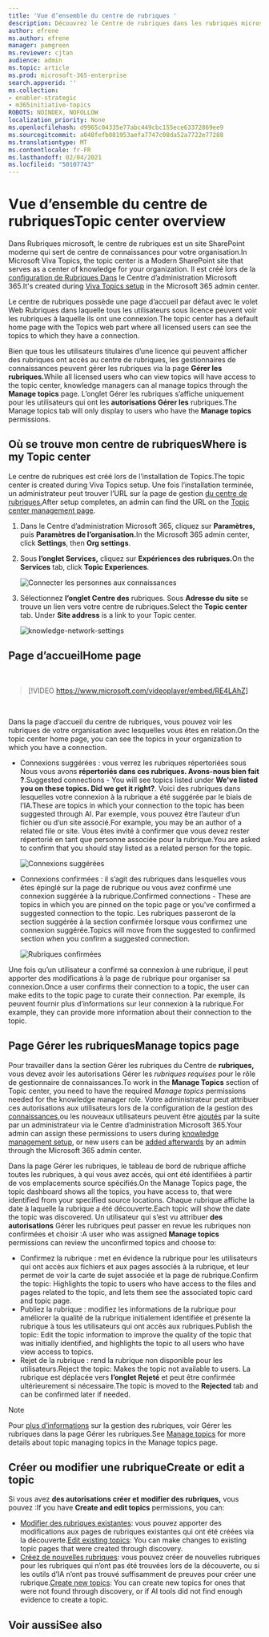 ```yaml
---
title: 'Vue d’ensemble du centre de rubriques '
description: Découvrez le Centre de rubriques dans les rubriques microsoft.
author: efrene
ms.author: efrene
manager: pamgreen
ms.reviewer: cjtan
audience: admin
ms.topic: article
ms.prod: microsoft-365-enterprise
search.appverid: ''
ms.collection:
- enabler-strategic
- m365initiative-topics
ROBOTS: NOINDEX, NOFOLLOW
localization_priority: None
ms.openlocfilehash: d9965c04335e77abc449cbc155ece63372869ee9
ms.sourcegitcommit: a048fefb081953aefa7747c08da52a7722e77288
ms.translationtype: MT
ms.contentlocale: fr-FR
ms.lasthandoff: 02/04/2021
ms.locfileid: "50107743"
---
```

# <a name="topic-center-overview"></a><span data-ttu-id="c0d53-103">Vue d’ensemble du centre de rubriques</span><span class="sxs-lookup"><span data-stu-id="c0d53-103">Topic center overview</span></span>


<span data-ttu-id="c0d53-104">Dans Rubriques microsoft, le centre de rubriques est un site SharePoint moderne qui sert de centre de connaissances pour votre organisation.</span><span class="sxs-lookup"><span data-stu-id="c0d53-104">In Microsoft Viva Topics, the topic center is a Modern SharePoint site that serves as a center of knowledge for your organization.</span></span> <span data-ttu-id="c0d53-105">Il est créé lors de la [configuration de Rubriques Dans](set-up-topic-experiences.md) le Centre d’administration Microsoft 365.</span><span class="sxs-lookup"><span data-stu-id="c0d53-105">It's created during [Viva Topics setup](set-up-topic-experiences.md) in the Microsoft 365 admin center.</span></span>

<span data-ttu-id="c0d53-106">Le centre de rubriques possède une page d’accueil par défaut avec le volet Web Rubriques dans laquelle tous les utilisateurs sous licence peuvent voir les rubriques à laquelle ils ont une connexion.</span><span class="sxs-lookup"><span data-stu-id="c0d53-106">The topic center has a default home page with the Topics web part where all licensed users can see the topics to which they have a connection.</span></span> 

<span data-ttu-id="c0d53-107">Bien que tous les utilisateurs titulaires d’une licence qui peuvent afficher des rubriques ont accès au centre de rubriques, les gestionnaires de connaissances peuvent gérer les rubriques via la page **Gérer les rubriques.**</span><span class="sxs-lookup"><span data-stu-id="c0d53-107">While all licensed users who can view topics will have access to the topic center, knowledge managers can al manage topics through the **Manage topics** page.</span></span> <span data-ttu-id="c0d53-108">L’onglet Gérer les rubriques s’affiche uniquement pour les utilisateurs qui ont les **autorisations Gérer les** rubriques.</span><span class="sxs-lookup"><span data-stu-id="c0d53-108">The Manage topics tab will only display to users who have the **Manage topics** permissions.</span></span> 

## <a name="where-is-my-topic-center"></a><span data-ttu-id="c0d53-109">Où se trouve mon centre de rubriques</span><span class="sxs-lookup"><span data-stu-id="c0d53-109">Where is my Topic center</span></span>

<span data-ttu-id="c0d53-110">Le centre de rubriques est créé lors de l’installation de Topics.</span><span class="sxs-lookup"><span data-stu-id="c0d53-110">The topic center is created during Viva Topics setup.</span></span> <span data-ttu-id="c0d53-111">Une fois l’installation terminée, un administrateur peut trouver l’URL sur la page de gestion [du centre de rubriques.](https://docs.microsoft.com/microsoft-365/knowledge/topic-experiences-administration#to-access-topics-management-settings)</span><span class="sxs-lookup"><span data-stu-id="c0d53-111">After setup completes, an admin can find the URL on the [Topic center management page](https://docs.microsoft.com/microsoft-365/knowledge/topic-experiences-administration#to-access-topics-management-settings).</span></span>


1. <span data-ttu-id="c0d53-112">Dans le Centre d’administration Microsoft 365, cliquez sur **Paramètres,** puis **Paramètres de l’organisation.**</span><span class="sxs-lookup"><span data-stu-id="c0d53-112">In the Microsoft 365 admin center, click **Settings**, then **Org settings**.</span></span>
2. <span data-ttu-id="c0d53-113">Sous **l’onglet Services,** cliquez sur **Expériences des rubriques.**</span><span class="sxs-lookup"><span data-stu-id="c0d53-113">On the **Services** tab, click **Topic Experiences**.</span></span>

    ![Connecter les personnes aux connaissances](../media/admin-org-knowledge-options-completed.png) </br>

3. <span data-ttu-id="c0d53-115">Sélectionnez **l’onglet Centre des** rubriques. Sous **Adresse du site** se trouve un lien vers votre centre de rubriques.</span><span class="sxs-lookup"><span data-stu-id="c0d53-115">Select the **Topic center** tab. Under **Site address** is a link to your Topic center.</span></span>

    ![knowledge-network-settings](../media/knowledge-network-settings-topic-center.png) </br>



## <a name="home-page"></a><span data-ttu-id="c0d53-117">Page d’accueil</span><span class="sxs-lookup"><span data-stu-id="c0d53-117">Home page</span></span>

</br>

> [!VIDEO https://www.microsoft.com/videoplayer/embed/RE4LAhZ]  

</br>


<span data-ttu-id="c0d53-118">Dans la page d’accueil du centre de rubriques, vous pouvez voir les rubriques de votre organisation avec lesquelles vous êtes en relation.</span><span class="sxs-lookup"><span data-stu-id="c0d53-118">On the topic center home page, you can see the topics in your organization to which you have a connection.</span></span>

- <span data-ttu-id="c0d53-119">Connexions suggérées : vous verrez les rubriques répertoriées sous Nous vous avons **répertoriés dans ces rubriques. Avons-nous bien fait ?**.</span><span class="sxs-lookup"><span data-stu-id="c0d53-119">Suggested connections - You will see topics listed under **We've listed you on these topics. Did we get it right?**.</span></span> <span data-ttu-id="c0d53-120">Voici des rubriques dans lesquelles votre connexion à la rubrique a été suggérée par le biais de l’IA.</span><span class="sxs-lookup"><span data-stu-id="c0d53-120">These are topics in which your connection to the topic has been suggested through AI.</span></span> <span data-ttu-id="c0d53-121">Par exemple, vous pouvez être l’auteur d’un fichier ou d’un site associé.</span><span class="sxs-lookup"><span data-stu-id="c0d53-121">For example, you may be an author of a related file or site.</span></span> <span data-ttu-id="c0d53-122">Vous êtes invité à confirmer que vous devez rester répertorié en tant que personne associée pour la rubrique.</span><span class="sxs-lookup"><span data-stu-id="c0d53-122">You are asked to confirm that you should stay listed as a related person for the topic.</span></span>

   ![Connexions suggérées](../media/knowledge-management/my-topics.png) </br>
 
- <span data-ttu-id="c0d53-124">Connexions confirmées : il s’agit des rubriques dans lesquelles vous êtes épinglé sur la page de rubrique ou vous avez confirmé une connexion suggérée à la rubrique.</span><span class="sxs-lookup"><span data-stu-id="c0d53-124">Confirmed connections - These are topics in which you are pinned on the topic page or you've confirmed a suggested connection to the topic.</span></span> <span data-ttu-id="c0d53-125">Les rubriques passeront de la section suggérée à la section confirmée lorsque vous confirmez une connexion suggérée.</span><span class="sxs-lookup"><span data-stu-id="c0d53-125">Topics will move from the suggested to confirmed section when you confirm a suggested connection.</span></span>
 
   ![Rubriques confirmées](../media/knowledge-management/my-topics-confirmed.png) </br>

<span data-ttu-id="c0d53-127">Une fois qu’un utilisateur a confirmé sa connexion à une rubrique, il peut apporter des modifications à la page de rubrique pour organiser sa connexion.</span><span class="sxs-lookup"><span data-stu-id="c0d53-127">Once a user confirms their connection to a topic, the user can make edits to the topic page to curate their connection.</span></span> <span data-ttu-id="c0d53-128">Par exemple, ils peuvent fournir plus d’informations sur leur connexion à la rubrique.</span><span class="sxs-lookup"><span data-stu-id="c0d53-128">For example, they can provide more information about their connection to the topic.</span></span>


## <a name="manage-topics-page"></a><span data-ttu-id="c0d53-129">Page Gérer les rubriques</span><span class="sxs-lookup"><span data-stu-id="c0d53-129">Manage topics page</span></span>

<span data-ttu-id="c0d53-130">Pour travailler dans la section Gérer les rubriques du Centre de **rubriques,** vous devez avoir les autorisations Gérer les *rubriques requises* pour le rôle de gestionnaire de connaissances.</span><span class="sxs-lookup"><span data-stu-id="c0d53-130">To work in the **Manage Topics** section of Topic center, you need to have the required *Manage topics* permissions needed for the knowledge manager role.</span></span> <span data-ttu-id="c0d53-131">Votre administrateur peut attribuer ces autorisations aux utilisateurs lors de la configuration de la gestion des [connaissances,](set-up-topic-experiences.md)ou les nouveaux utilisateurs peuvent être [ajoutés](topic-experiences-knowledge-rules.md) par la suite par un administrateur via le Centre d’administration Microsoft 365.</span><span class="sxs-lookup"><span data-stu-id="c0d53-131">Your admin can assign these permissions to users during [knowledge management setup](set-up-topic-experiences.md), or new users can be [added afterwards](topic-experiences-knowledge-rules.md) by an admin through the Microsoft 365 admin center.</span></span>

<span data-ttu-id="c0d53-132">Dans la page Gérer les rubriques, le tableau de bord de rubrique affiche toutes les rubriques, à qui vous avez accès, qui ont été identifiées à partir de vos emplacements source spécifiés.</span><span class="sxs-lookup"><span data-stu-id="c0d53-132">On the Manage Topics page, the topic dashboard shows all the topics, you have access to, that were identified from your specified source locations.</span></span> <span data-ttu-id="c0d53-133">Chaque rubrique affiche la date à laquelle la rubrique a été découverte.</span><span class="sxs-lookup"><span data-stu-id="c0d53-133">Each topic will show the date the topic was discovered.</span></span> <span data-ttu-id="c0d53-134">Un utilisateur qui s’est vu attribuer **des autorisations** Gérer les rubriques peut passer en revue les rubriques non confirmées et choisir :</span><span class="sxs-lookup"><span data-stu-id="c0d53-134">A user who was assigned **Manage topics** permissions can review the unconfirmed topics and choose to:</span></span>
- <span data-ttu-id="c0d53-135">Confirmez la rubrique : met en évidence la rubrique pour les utilisateurs qui ont accès aux fichiers et aux pages associés à la rubrique, et leur permet de voir la carte de sujet associée et la page de rubrique.</span><span class="sxs-lookup"><span data-stu-id="c0d53-135">Confirm the topic: Highlights the topic to users who have access to the files and pages related to the topic, and lets them see the associated topic card and topic page.</span></span>
- <span data-ttu-id="c0d53-136">Publiez la rubrique : modifiez les informations de la rubrique pour améliorer la qualité de la rubrique initialement identifiée et présente la rubrique à tous les utilisateurs qui ont accès aux rubriques.</span><span class="sxs-lookup"><span data-stu-id="c0d53-136">Publish the topic: Edit the topic information to improve the quality of the topic that was initially identified, and highlights the topic to all users who have view access to topics.</span></span> 
- <span data-ttu-id="c0d53-137">Rejet de la rubrique : rend la rubrique non disponible pour les utilisateurs.</span><span class="sxs-lookup"><span data-stu-id="c0d53-137">Reject the topic: Makes the topic not available to users.</span></span> <span data-ttu-id="c0d53-138">La rubrique est déplacée vers **l’onglet Rejeté** et peut être confirmée ultérieurement si nécessaire.</span><span class="sxs-lookup"><span data-stu-id="c0d53-138">The topic is moved to the **Rejected** tab and can be confirmed later if needed.</span></span> 

> [!Note] 
> <span data-ttu-id="c0d53-139">Pour [plus d’informations](manage-topics.md) sur la gestion des rubriques, voir Gérer les rubriques dans la page Gérer les rubriques.</span><span class="sxs-lookup"><span data-stu-id="c0d53-139">See [Manage topics](manage-topics.md) for more details about topic managing topics in the Manage topics page.</span></span>


## <a name="create-or-edit-a-topic"></a><span data-ttu-id="c0d53-140">Créer ou modifier une rubrique</span><span class="sxs-lookup"><span data-stu-id="c0d53-140">Create or edit a topic</span></span>

<span data-ttu-id="c0d53-141">Si vous avez **des autorisations créer et modifier des rubriques,** vous pouvez :</span><span class="sxs-lookup"><span data-stu-id="c0d53-141">If you have **Create and edit topics** permissions, you can:</span></span>

- <span data-ttu-id="c0d53-142">[Modifier des rubriques existantes](edit-a-topic.md): vous pouvez apporter des modifications aux pages de rubriques existantes qui ont été créées via la découverte.</span><span class="sxs-lookup"><span data-stu-id="c0d53-142">[Edit existing topics](edit-a-topic.md): You can make changes to existing topic pages that were created through discovery.</span></span>
- <span data-ttu-id="c0d53-143">[Créez de nouvelles rubriques](create-a-topic.md): vous pouvez créer de nouvelles rubriques pour les rubriques qui n’ont pas été trouvées lors de la découverte, ou si les outils d’IA n’ont pas trouvé suffisamment de preuves pour créer une rubrique.</span><span class="sxs-lookup"><span data-stu-id="c0d53-143">[Create new topics](create-a-topic.md): You can create new topics for ones that were not found through discovery, or if AI tools did not find enough evidence to create a topic.</span></span>






## <a name="see-also"></a><span data-ttu-id="c0d53-144">Voir aussi</span><span class="sxs-lookup"><span data-stu-id="c0d53-144">See also</span></span>



  







